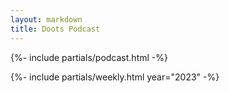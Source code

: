 ```yaml
---
layout: markdown
title: Doots Podcast
---
```



{%- include partials/podcast.html -%}

{%- include partials/weekly.html 
    year="2023" -%}
